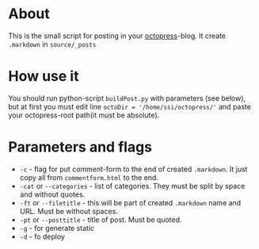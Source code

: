 # About
This is the small script for posting in your [octopress](https://github.com/imathis/octopress)-blog. It create `.markdown` in `source/_posts`
# How use it
You should run python-script `buildPost.py` with parameters (see below), but at first you must edit line
`octoDir = '/home/ssi/octopress/'`
and paste your octopress-root path(it must be absolute).
# Parameters and flags
* `-c` - flag for put comment-form to the end of created `.markdown`. It just copy all from `commentform.html` to the end.
* `-cat` or `--categories` - list of categories. They must be split by space and without quotes.
* `-ft` or `--filetitle` - this will be part of created `.markdown` name and URL. Must be without spaces.
* `-pt` or `--posttitle` - title of post. Must be quoted.
* `-g` - for generate static
* `-d` - fo deploy
